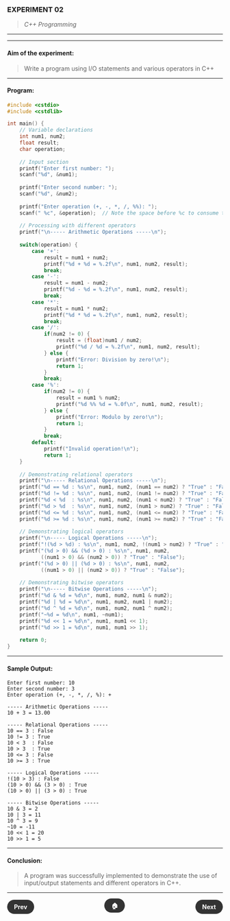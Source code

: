### **EXPERIMENT 02**
> *C++ Programming*

---
---

#### **Aim of the experiment:**
> Write a program using I/O statements and various operators in C++

---

#### **Program:**
```cpp
#include <cstdio>
#include <cstdlib>

int main() {
    // Variable declarations
    int num1, num2;
    float result;
    char operation;
    
    // Input section
    printf("Enter first number: ");
    scanf("%d", &num1);
    
    printf("Enter second number: ");
    scanf("%d", &num2);
    
    printf("Enter operation (+, -, *, /, %%): ");
    scanf(" %c", &operation);  // Note the space before %c to consume the newline
    
    // Processing with different operators
    printf("\n----- Arithmetic Operations -----\n");
    
    switch(operation) {
        case '+':
            result = num1 + num2;
            printf("%d + %d = %.2f\n", num1, num2, result);
            break;
        case '-':
            result = num1 - num2;
            printf("%d - %d = %.2f\n", num1, num2, result);
            break;
        case '*':
            result = num1 * num2;
            printf("%d * %d = %.2f\n", num1, num2, result);
            break;
        case '/':
            if(num2 != 0) {
                result = (float)num1 / num2;
                printf("%d / %d = %.2f\n", num1, num2, result);
            } else {
                printf("Error: Division by zero!\n");
                return 1;
            }
            break;
        case '%':
            if(num2 != 0) {
                result = num1 % num2;
                printf("%d %% %d = %.0f\n", num1, num2, result);
            } else {
                printf("Error: Modulo by zero!\n");
                return 1;
            }
            break;
        default:
            printf("Invalid operation!\n");
            return 1;
    }
    
    // Demonstrating relational operators
    printf("\n----- Relational Operations -----\n");
    printf("%d == %d : %s\n", num1, num2, (num1 == num2) ? "True" : "False");
    printf("%d != %d : %s\n", num1, num2, (num1 != num2) ? "True" : "False");
    printf("%d < %d  : %s\n", num1, num2, (num1 < num2) ? "True" : "False");
    printf("%d > %d  : %s\n", num1, num2, (num1 > num2) ? "True" : "False");
    printf("%d <= %d : %s\n", num1, num2, (num1 <= num2) ? "True" : "False");
    printf("%d >= %d : %s\n", num1, num2, (num1 >= num2) ? "True" : "False");
    
    // Demonstrating logical operators
    printf("\n----- Logical Operations -----\n");
    printf("!(%d > %d) : %s\n", num1, num2, !(num1 > num2) ? "True" : "False");
    printf("(%d > 0) && (%d > 0) : %s\n", num1, num2, 
           ((num1 > 0) && (num2 > 0)) ? "True" : "False");
    printf("(%d > 0) || (%d > 0) : %s\n", num1, num2, 
           ((num1 > 0) || (num2 > 0)) ? "True" : "False");
    
    // Demonstrating bitwise operators
    printf("\n----- Bitwise Operations -----\n");
    printf("%d & %d = %d\n", num1, num2, num1 & num2);
    printf("%d | %d = %d\n", num1, num2, num1 | num2);
    printf("%d ^ %d = %d\n", num1, num2, num1 ^ num2);
    printf("~%d = %d\n", num1, ~num1);
    printf("%d << 1 = %d\n", num1, num1 << 1);
    printf("%d >> 1 = %d\n", num1, num1 >> 1);
    
    return 0;
}
```

---

#### **Sample Output:**
```
Enter first number: 10
Enter second number: 3
Enter operation (+, -, *, /, %): +

----- Arithmetic Operations -----
10 + 3 = 13.00

----- Relational Operations -----
10 == 3 : False
10 != 3 : True
10 < 3  : False
10 > 3  : True
10 <= 3 : False
10 >= 3 : True

----- Logical Operations -----
!(10 > 3) : False
(10 > 0) && (3 > 0) : True
(10 > 0) || (3 > 0) : True

----- Bitwise Operations -----
10 & 3 = 2
10 | 3 = 11
10 ^ 3 = 9
~10 = -11
10 << 1 = 20
10 >> 1 = 5
```

---

#### **Conclusion:**
> A program was successfully implemented to demonstrate the use of input/output statements and different operators in C++.

---

<div style="display: flex; justify-content: space-between; align-items: center; margin: 20px 0;">
  <div style="text-align: left;">
    <a href="1.html" style="background: #333; color: white; padding: 8px 16px; border-radius: 20px; text-decoration: none; font-weight: bold;">Prev</a>
  </div>
  <div style="text-align: center;">
    <a href="../" style="background: #333; color: white; padding: 8px 16px; border-radius: 20px; text-decoration: none; font-weight: bold;">🏠</a>
  </div>
  <div style="text-align: right;">
    <a href="3.html" style="background: #333; color: white; padding: 8px 16px; border-radius: 20px; text-decoration: none; font-weight: bold;">Next</a>
  </div>
</div>
